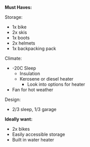 **Must Haves:**

Storage:
- 1x bike
- 2x skis
- 1x boots
- 2x helmets
- 1x backpacking pack

Climate:
- -20C Sleep
    - Insulation
    - Kerosene or diesel heater
        - Look into options for heater
- Fan for hot weather

Design:
- 2/3 sleep, 1/3 garage

**Ideally want:**
- 2x bikes
- Easily accessible storage
- Built in water heater
